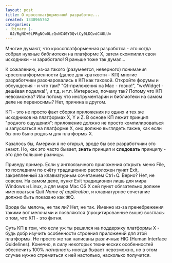 ```yaml
---
layout: post
title: О кроссплатформенной разработке...
created: 1338965762
categories:
- !binary |-
  0J/RgNC+0LPRgNCw0LzQvNC40YDQvtCy0LDQvdC40LU=
---
```

Многие думают, что кроссплатформенная разработка - это когда собрал нужные библиотеки на платформе X, затем скомпилил свои исходники - и заработало! Я раньше тоже так думал...

К сожалению, из-за такого (разумеется, неверного) понимания кроссплатформенности (далее для краткости - КП) многие разработчики разочаровались в КП как таковой. Откройте форумы и обсуждения - и что там? "Qt-приложения на Mac - говно!", "wxWidget - дешёвая поделка!", и т.д. и т.п. Интересно, почему так? Потому что КП невозможна? Или потому что инструментарии и библиотеки на самом деле не переносимы? Нет, причина в другом.

КП - это не просто факт сборки приложения из одних и тех же исходников на платформах X, Y и Z. В основе КП лежит принцип "родного ощущения": приложение должно не просто компилироваться и запускаться на платформе X, оно должно выглядеть также, как если бы оно было родным для платформы X.

Казалось бы, Америки я не открыл, вроде бы все разработчики это знают. Но, как это часто бывает, <strong>знать</strong> принцип и <strong>следовать</strong> принципу - это две большие разницы.

Приведу пример. Если у англоязычного приложения открыть меню File, то последним по счёту традиционно расположен пункт Exit, закрепленный за клавиатурным сочетанием Ctrl+Q. Верно? Нет, не совсем. На самом деле, пункт Exit традиционен лишь для мира Windows и Linux, а для мира Mac OS X сей пункт обязательно должен именоваться Quit <em>Name of application</em>, и клавиатурное сочетание должно быть показано как &#8984;Q.

Вроде бы мелочь, не так ли? Нет, не так. Именно из-за пренебрежения такими вот мелочами и появляются (процитированные выше) возгласы о том, что КП - это фигня.

Суть КП в том, что если уж ты решился на поддержку платформы X - будь добр изучить особенности строения приложений для этой платформы. Не просто же так написаны различные HIG (Human Interface Guidelines). Конечно, в силу некоторых технических особенностей обеспечить 100% <em>нативность</em> иногда бывает невозможно, но в этом случае нужно стремиться к ней настолько, насколько получится.
